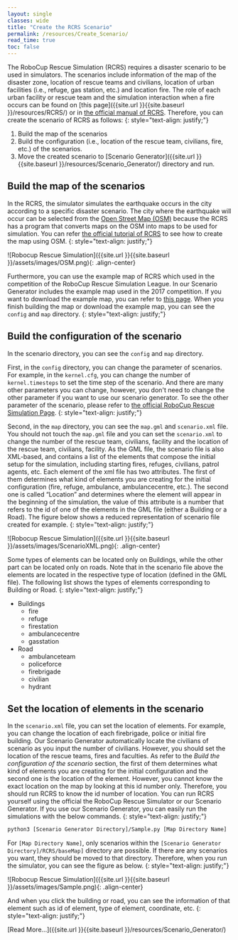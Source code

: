 ```yaml
---
layout: single
classes: wide
title: "Create the RCRS Scenario"
permalink: /resources/Create_Scenario/
read_time: true
toc: false
---
```

The RoboCup Rescue Simulation (RCRS) requires a disaster scenario to be used in simulators. The scenarios include information of the map of the disaster zone, location of rescue teams and civilians, location of urban facilities (i.e., refuge, gas station, etc.) and location fire. The role of each urban facility or rescue team and the simulation interaction when a fire occurs can be found on [this page]({{site.url }}{{site.baseurl }}/resources/RCRS/) or in [the official manual of RCRS](https://roborescue.sourceforge.io/docs/rcrs-manual.pdf). Therefore, you can create the scenario of RCRS as follows:
{: style="text-align: justify;"}

 1. Build the map of the scenarios
 2. Build the configuration (i.e., location of the rescue team, civilians, fire, etc.) of the scenarios.
 3. Move the created scenario to [Scenario Generator]({{site.url }}{{site.baseurl }}/resources/Scenario_Generator/) directory and run.   


## Build the map of the scenarios
In the RCRS, the simulator simulates the earthquake occurs in the city according to a specific disaster scenario. The city where the earthquake will occur can be selected from the [Open Street Map (OSM)](https://www.openstreetmap.org) because the RCRS has a program that converts maps on the OSM into maps to be used for simulation. You can refer [the official tutorial of RCRS](https://roborescue.sourceforge.io/docs/map_creation-tutorial.pdf) to see how to create the map using OSM.
{: style="text-align: justify;"}

![Robocup Rescue Simulation]({{site.url }}{{site.baseurl }}/assets/images/OSM.png){: .align-center}

Furthermore, you can use the example map of RCRS which used in the competition of the RoboCup Rescue Simulation League. In our Scenario Generator includes the example map used in the 2017 competition. If you want to download the example map, you can refer to [this page](https://github.com/roborescue/rcrs-server/tree/master/maps/gml). When you finish building the map or download the example map, you can see the `config` and `map` directory.
{: style="text-align: justify;"}

## Build the configuration of the scenario
In the scenario directory, you can see the `config` and `map` directory.

First, in the `config` directory, you can change the parameter of scenarios. For example, in the `kernel.cfg`, you can change the number of `kernel.timesteps` to set the time step of the scenario. And there are many other parameters you can change, however, you don't need to change the other parameter if you want to use our scenario generator. To see the other parameter of the scenario, please refer to [the official RoboCup Rescue Simulation Page](https://rescuesim.robocup.org/).
{: style="text-align: justify;"}

Second, in the `map` directory, you can see the `map.gml` and `scenario.xml` file. You should not touch the `map.gml` file and you can set the `scenario.xml` to change the number of the rescue team, civilians, facility and the location of the rescue team, civilians, facility. As the GML file, the scenario file is also XML-based, and contains a list of the elements that compose the initial setup for the simulation, including starting fires, refuges, civilians, patrol agents, etc. Each element of the xml file has two attributes. The first of them determines what kind of elements you are creating for the initial configuration (fire, refuge, ambulance, ambulancecentre, etc.). The second one is called “Location” and determines where the element will appear in the beginning of the simulation, the value of this attribute is a number that refers to the id of one of the elements in the GML file (either a Building or a Road). The figure below shows a reduced representation of scenario file created for example.
{: style="text-align: justify;"}

![Robocup Rescue Simulation]({{site.url }}{{site.baseurl }}/assets/images/ScenarioXML.png){: .align-center}


Some types of elements can be located only on Buildings, while the other part can be located only on roads. Note that in the scenario file above the elements are located in the respective type of location (defined in the GML file). The following list shows the types of elements corresponding to Building or Road.
{: style="text-align: justify;"}

* Buildings
  * fire
  * refuge
  * firestation
  * ambulancecentre
  * gasstation
* Road
  * ambulanceteam
  * policeforce
  * firebrigade
  * civilian
  * hydrant


## Set the location of elements in the scenario
In the `scenario.xml` file, you can set the location of elements. For example, you can change the location of each firebrigade, police or initial fire building. Our Scenario Generator automatically locate the civilians of scenario as you input the number of civilians. However, you should set the location of the rescue teams, fires and faculties. As refer to the *Build the configuration of the scenario* section, the first of them determines what kind of elements you are creating for the initial configuration and the second one is the location of the element. However, you cannot know the exact location on the map by looking at this id number only. Therefore, you should run RCRS to know the id number of location. You can run RCRS yourself using the official the RoboCup Rescue Simulator or our Scenario Generator. If you use our Scenario Generator, you can easily run the simulations with the below commands.
{: style="text-align: justify;"}

```bash
python3 [Scenario Generator Directory]/Sample.py [Map Directory Name]
```

 For `[Map Directory Name]`, only scenarios within the `[Scenario Generator Directory]/RCRS/baseMap]` directory are possible. If there are any scenarios you want, they should be moved to that directory. Therefore, when you run the simulator, you can see the figure as below.
{: style="text-align: justify;"}

![Robocup Rescue Simulation]({{site.url }}{{site.baseurl }}/assets/images/Sample.png){: .align-center}

And when you click the building or road, you can see the information of that element such as id of element, type of element, coordinate, etc.
{: style="text-align: justify;"}

[Read More...]({{site.url }}{{site.baseurl }}/resources/Scenario_Generator/)
